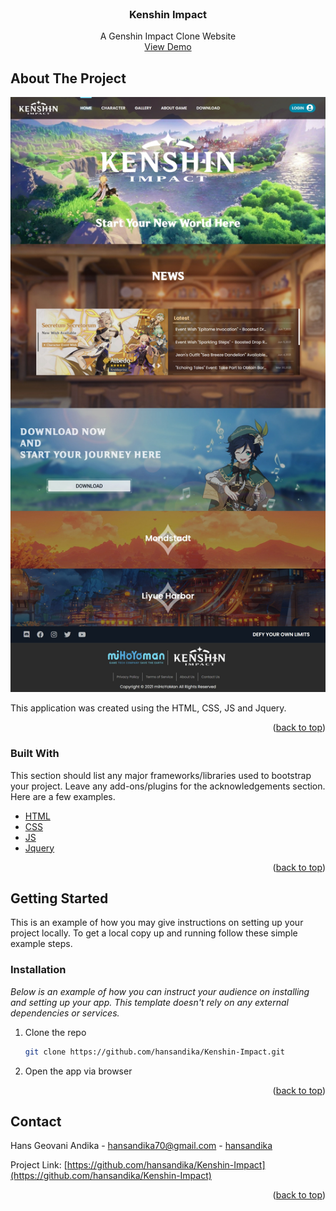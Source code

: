 <div id="top"></div>

<!-- PROJECT LOGO -->
<br />
<div align="center">

  <h3 align="center">Kenshin Impact</h3>

  <p align="center">
    A Genshin Impact Clone Website
    <br />
    <a href="https://kenshin-impact.netlify.app/">View Demo</a>
  </p>
</div>

<!-- ABOUT THE PROJECT -->

## About The Project

[![Product Name Screen Shot][product-screenshot]](https://kenshin-impact.netlify.app/)

This application was created using the HTML, CSS, JS and Jquery.

<p align="right">(<a href="#top">back to top</a>)</p>

### Built With

This section should list any major frameworks/libraries used to bootstrap your project. Leave any add-ons/plugins for the acknowledgements section. Here are a few examples.

- [HTML](https://developer.mozilla.org/en-US/docs/Web/HTML)
- [CSS](https://developer.mozilla.org/en-US/docs/Web/CSS?retiredLocale=id)
- [JS](https://developer.mozilla.org/en-US/docs/Web/JavaScript?retiredLocale=id)
- [Jquery](https://api.jquery.com/)

<p align="right">(<a href="#top">back to top</a>)</p>

<!-- GETTING STARTED -->

## Getting Started

This is an example of how you may give instructions on setting up your project locally.
To get a local copy up and running follow these simple example steps.

### Installation

_Below is an example of how you can instruct your audience on installing and setting up your app. This template doesn't rely on any external dependencies or services._

1. Clone the repo
   ```sh
   git clone https://github.com/hansandika/Kenshin-Impact.git
   ```
2. Open the app via browser

<p align="right">(<a href="#top">back to top</a>)</p>

## Contact

Hans Geovani Andika - hansandika70@gmail.com - [hansandika][linkedin-url]

Project Link: [https://github.com/hansandika/Kenshin-Impact](https://github.com/hansandika/Kenshin-Impact)

<p align="right">(<a href="#top">back to top</a>)</p>

[linkedin-url]: https://www.linkedin.com/in/hans-geovani-andika-8b846b209/
[product-screenshot]: docs/webiste-screenshot.jpeg
